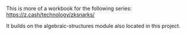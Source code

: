 This is more of a workbook for the following series: https://z.cash/technology/zksnarks/

It builds on the algebraic-structures module also located in this project.
